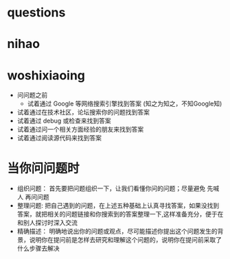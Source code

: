 # questions
# nihao
# woshixiaoing
*  问问题之前
      * 试着通过 Google 等网络搜索引擎找到答案  (知之为知之，不知Google知)
* 试着通过在技术社区，论坛搜索你的问题找到答案
* 试着通过 debug 或检查来找到答案
* 试着通过问一个相关方面经验的朋友来找到答案
* 试着通过阅读源代码来找到答案
# 当你问问题时
* 组织问题：
 首先要把问题组织一下，让我们看懂你问的问题；尽量避免  先喊人 再问问题
* 整理问题:
把自己遇到的问题，在上述五种基础上认真寻找答案，如果没找到答案，就把相关的问题链接和你搜索到的答案整理一下,这样准备充分，便于在和别人探讨时深入交流
* 精确描述：
明确地说出你的问题或观点，尽可能描述你提出这个问题发生的背景，说明你在提问前是怎样去研究和理解这个问题的，说明你在提问前采取了什么步骤去解决
